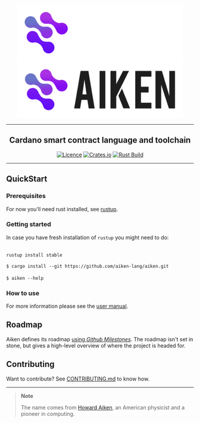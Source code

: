 <div align="center">
  <img src="https://raw.githubusercontent.com/aiken-lang/branding/main/assets/logo-light.png?sanitize=true#gh-dark-mode-only" alt="Aiken" height="150" />
  <img src="https://raw.githubusercontent.com/aiken-lang/branding/main/assets/logo-dark.png?sanitize=true#gh-light-mode-only" alt="Aiken" height="150" />
  <hr />
    <h2 align="center" style="border-bottom: none">Cardano smart contract language and toolchain</h2>

[![Licence](https://img.shields.io/github/license/aiken-lang/aiken)](https://github.com/aiken-lang/aiken/blob/main/LICENSE)
[![Crates.io](https://img.shields.io/crates/v/aiken)](https://crates.io/crates/aiken)
[![Rust Build](https://github.com/aiken-lang/aiken/actions/workflows/rust.yml/badge.svg?branch=main)](https://github.com/aiken-lang/aiken/actions/workflows/rust.yml)

  <hr/>
</div>

## QuickStart

### Prerequisites

For now you'll need rust installed, see [rustup](https://rustup.rs).

### Getting started

In case you have fresh installation of `rustup` you might need to do:

```console

rustup install stable

```

```console
$ cargo install --git https://github.com/aiken-lang/aiken.git

$ aiken --help
```

### How to use

For more information please see the [user manual](https://aiken-lang.org).

## Roadmap

Aiken defines its roadmap [using _Github Milestones_](https://aiken-lang.org/#roadmap).
The roadmap isn't set in stone, but gives a high-level overview of where the project is headed for.

## Contributing

Want to contribute? See [CONTRIBUTING.md](./CONTRIBUTING.md) to know how.

---

> **Note**
>
> The name comes from [Howard Aiken](https://en.wikipedia.org/wiki/Howard_H._Aiken), an American physicist and a pioneer in computing.

